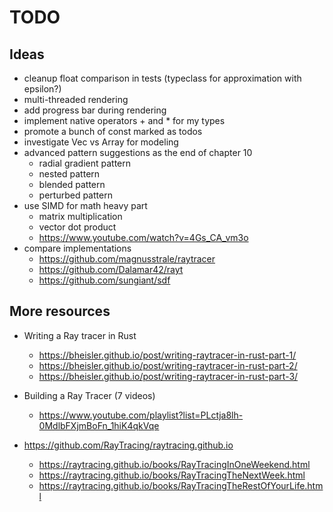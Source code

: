 # TODO

## Ideas
  
- cleanup float comparison in tests (typeclass for approximation with epsilon?)
- multi-threaded rendering
- add progress bar during rendering
- implement native operators + and * for my types
- promote a bunch of const marked as todos
- investigate Vec vs Array for modeling
- advanced pattern suggestions as the end of chapter 10
  - radial gradient pattern
  - nested pattern
  - blended pattern
  - perturbed pattern
- use SIMD for math heavy part
  - matrix multiplication
  - vector dot product
  - https://www.youtube.com/watch?v=4Gs_CA_vm3o
- compare implementations
  - https://github.com/magnusstrale/raytracer
  - https://github.com/Dalamar42/rayt
  - https://github.com/sungiant/sdf
  
## More resources

- Writing a Ray tracer in Rust
  - https://bheisler.github.io/post/writing-raytracer-in-rust-part-1/
  - https://bheisler.github.io/post/writing-raytracer-in-rust-part-2/
  - https://bheisler.github.io/post/writing-raytracer-in-rust-part-3/
  
- Building a Ray Tracer (7 videos)
  - https://www.youtube.com/playlist?list=PLctja8lh-0MdlbFXjmBoFn_1hiK4qkVqe
  
- https://github.com/RayTracing/raytracing.github.io
  - https://raytracing.github.io/books/RayTracingInOneWeekend.html
  - https://raytracing.github.io/books/RayTracingTheNextWeek.html
  - https://raytracing.github.io/books/RayTracingTheRestOfYourLife.html